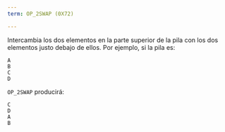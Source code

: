 ```yaml
---
term: OP_2SWAP (0X72)

---
```

Intercambia los dos elementos en la parte superior de la pila con los dos elementos justo debajo de ellos. Por ejemplo, si la pila es:

```text
A
B
C
D
```

`OP_2SWAP` producirá:

```text
C
D
A
B
```